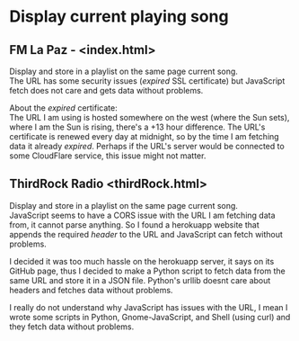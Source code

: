 # Display current playing song

## FM La Paz - <index.html>
Display and store in a playlist on the same page current song.<br>
The URL has some security issues (*expired* SSL certificate) but JavaScript fetch does not care and gets data without problems.

About the *expired* certificate:<br>
The URL I am using is hosted somewhere on the west (where the Sun sets), where I am the Sun is rising, there's a +13 hour difference. The URL's certificate is renewed every day at midnight, so by the time I am fetching data it already *expired*. Perhaps if the URL's server would be connected to some CloudFlare service, this issue might not matter. 

## ThirdRock Radio <thirdRock.html>
Display and store in a playlist on the same page current song.<br>
JavaScript seems to have a CORS issue with the URL I am fetching data from, it cannot parse anything. So I found a herokuapp website that appends the required *header* to the URL and JavaScript can fetch without problems.

I decided it was too much hassle on the herokuapp server, it says on its GitHub page, thus I decided to make a Python script to fetch data from the same URL and store it in a JSON file. Python's urllib doesnt care about headers and fetches data without problems.

I really do not understand why JavaScript has issues with the URL, I mean I wrote some scripts in Python, Gnome-JavaScript, and Shell (using curl) and they fetch data without problems.
